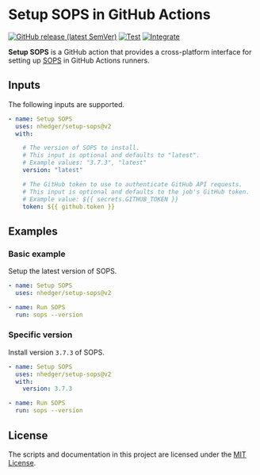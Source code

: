 # Setup SOPS in GitHub Actions

[![GitHub release (latest SemVer)](https://img.shields.io/github/v/release/nhedger/setup-sops?label=latest&logo=github)](https://github.com/marketplace/actions/setup-sops)
[![Test](https://github.com/nhedger/setup-sops/actions/workflows/test.yaml/badge.svg)](https://github.com/nhedger/setup-sops/actions/workflows/test.yaml)
[![Integrate](https://github.com/nhedger/setup-sops/actions/workflows/integrate.yaml/badge.svg)](https://github.com/nhedger/setup-sops/actions/workflows/integrate.yaml)

**Setup SOPS** is a GitHub action that provides a cross-platform interface
for setting up [SOPS](https://github.com/getsops/sops) in GitHub
Actions runners.

## Inputs

The following inputs are supported.

```yaml
- name: Setup SOPS
  uses: nhedger/setup-sops@v2
  with:

    # The version of SOPS to install.
    # This input is optional and defaults to "latest".
    # Example values: "3.7.3", "latest"
    version: "latest"

    # The GitHub token to use to authenticate GitHub API requests.
    # This input is optional and defaults to the job's GitHub token.
    # Example value: ${{ secrets.GITHUB_TOKEN }}
    token: ${{ github.token }}
```

## Examples

### Basic example

Setup the latest version of SOPS.

```yaml
- name: Setup SOPS
  uses: nhedger/setup-sops@v2

- name: Run SOPS
  run: sops --version
```

### Specific version

Install version `3.7.3` of SOPS.

```yaml
- name: Setup SOPS
  uses: nhedger/setup-sops@v2
  with:
    version: 3.7.3

- name: Run SOPS
  run: sops --version
```

## License

The scripts and documentation in this project are licensed under
the [MIT License](LICENSE.md).
